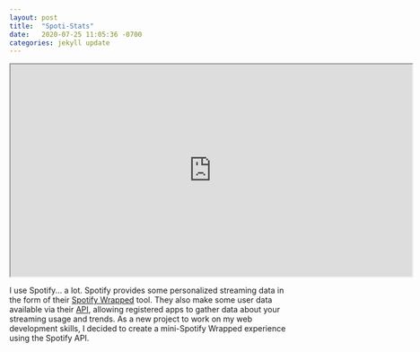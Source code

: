 ```yaml
---
layout: post
title:  "Spoti-Stats"
date:   2020-07-25 11:05:36 -0700
categories: jekyll update
---
```


<iframe controls='true' type='video/mov' allow="fullscreen" src="https://drive.google.com/file/d/1npOnve6rGYXroHhErO8_JaAlUL3xZbzT/preview" width="716" height="378"></iframe>

I use Spotify... a lot. Spotify provides some personalized streaming data in the form of their [Spotify Wrapped](https://newsroom.spotify.com/2019-12-05/spotify-wrapped-2019-reveals-your-streaming-trends-from-2010-to-now/) tool. They also make some user data available via their [API](https://developer.spotify.com/console/get-current-user-top-artists-and-tracks/?type=artists&time_range=&limit=&offset=), allowing registered apps to gather data about your streaming usage and trends. As a new project to work on my web development skills, I decided to create a mini-Spotify Wrapped experience using the Spotify API.
